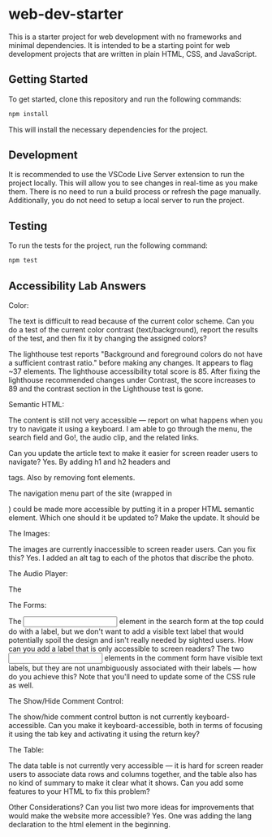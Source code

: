 # web-dev-starter

This is a starter project for web development with no frameworks and minimal
dependencies. It is intended to be a starting point for web development projects
that are written in plain HTML, CSS, and JavaScript.

## Getting Started

To get started, clone this repository and run the following commands:

```bash
npm install
```
This will install the necessary dependencies for the project.

## Development

It is recommended to use the VSCode Live Server extension to run the project
locally. This will allow you to see changes in real-time as you make them. There
is no need to run a build process or refresh the page manually. Additionally,
you do not need to setup a local server to run the project.

## Testing

To run the tests for the project, run the following command:

```bash
npm test
```

## Accessibility Lab Answers
Color:

The text is difficult to read because of the current color scheme. Can you do a test of the current color contrast (text/background), report the results of the test, and then fix it by changing the assigned colors? 

The lighthouse test reports "Background and foreground colors do not have a sufficient contrast ratio." before making any changes. It appears to flag ~37 elements. The lighthouse accessibility total score is 85. 
After fixing the lighthouse recommended changes under Contrast, the score increases to 89 and the contrast section in the Lighthouse test is gone.

Semantic HTML:

The content is still not very accessible — report on what happens when you try to navigate it using a keyboard.
I am able to go through the menu, the search field and Go!, the audio clip, and the related links.

Can you update the article text to make it easier for screen reader users to navigate?
Yes. By adding h1 and h2 headers and <p> tags. Also by removing font elements.

The navigation menu part of the site (wrapped in <div class="nav"></div>) could be made more accessible by putting it in a proper HTML semantic element. Which one should it be updated to? Make the update. 
It should be <nav>

The Images:

The images are currently inaccessible to screen reader users. Can you fix this?
Yes. I added an alt tag to each of the photos that discribe the photo.

The Audio Player:

The <audio> player isn't accessible to hearing impaired (deaf) people — can you add some kind of accessible alternative for these users?
The <audio> player isn't accessible to those using older browsers that don't support HTML audio. How can you allow them to still access the audio?

The Forms:

The <input> element in the search form at the top could do with a label, but we don't want to add a visible text label that would potentially spoil the design and isn't really needed by sighted users. How can you add a label that is only accessible to screen readers?
The two <input> elements in the comment form have visible text labels, but they are not unambiguously associated with their labels — how do you achieve this? Note that you'll need to update some of the CSS rule as well.

The Show/Hide Comment Control:

The show/hide comment control button is not currently keyboard-accessible. Can you make it keyboard-accessible, both in terms of focusing it using the tab key and activating it using the return key?

The Table:

The data table is not currently very accessible — it is hard for screen reader users to associate data rows and columns together, and the table also has no kind of summary to make it clear what it shows. Can you add some features to your HTML to fix this problem?

Other Considerations?
Can you list two more ideas for improvements that would make the website more accessible?
Yes. One was adding the lang declaration to the html element in the beginning. 
